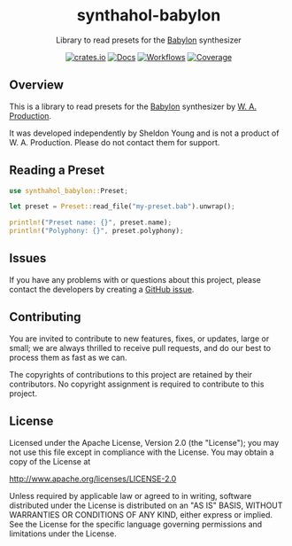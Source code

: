 <div align="center">

# synthahol-babylon

Library to read presets for the
[Babylon](https://www.waproduction.com/plugins/view/babylon)
synthesizer

[![crates.io][crates.io-badge]][crates.io]
[![Docs][docs-badge]][docs]
[![Workflows][workflows-badge]][workflows]
[![Coverage][coverage-badge]][coverage]
</div>

## Overview

This is a library to read presets for the 
[Babylon](https://www.waproduction.com/plugins/view/babylon)
synthesizer by [W. A. Production](https://www.waproduction.com). 

It was developed independently by Sheldon Young and is not a product of
W. A. Production. Please do not contact them for support.

## Reading a Preset

```rust
use synthahol_babylon::Preset;

let preset = Preset::read_file("my-preset.bab").unwrap();

println!("Preset name: {}", preset.name);
println!("Polyphony: {}", preset.polyphony);
```

## Issues

If you have any problems with or questions about this project, please contact
the developers by creating a
[GitHub issue](https://github.com/softdevca/synthahol-babylon/issues).

## Contributing

You are invited to contribute to new features, fixes, or updates, large or
small; we are always thrilled to receive pull requests, and do our best to
process them as fast as we can.

The copyrights of contributions to this project are retained by their
contributors. No copyright assignment is required to contribute to this
project.

## License

Licensed under the Apache License, Version 2.0 (the "License"); you may not use
this file except in compliance with the License. You may obtain a copy of the
License at

http://www.apache.org/licenses/LICENSE-2.0

Unless required by applicable law or agreed to in writing, software distributed
under the License is distributed on an "AS IS" BASIS, WITHOUT WARRANTIES OR
CONDITIONS OF ANY KIND, either express or implied. See the License for the
specific language governing permissions and limitations under the License.

[coverage]: https://coveralls.io/github/maxcountryman/synthahol-babylong?branch=main
[coverage-badge]: https://coveralls.io/repos/github/softdevca/synthahol-babylong/badge.svg?branch=main
[crates.io]: https://crates.io/crates/synthahol-babylon
[crates.io-badge]: https://img.shields.io/crates/v/synthahol-babylon?logo=rust&logoColor=white&style=flat-square
[docs]: https://docs.rs/synthahol-babylon
[docs-badge]: https://docs.rs/synthahol-babylong/badge.svg
[workflows]: https://github.com/softdevca/synthahol-babylong/actions/workflows/ci.yml
[workflows-badge]: https://github.com/softdevca/synthahol-babylong/actions/workflows/ci.yml/badge.svg
